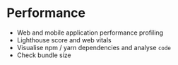# Performance

- Web and mobile application performance profiling
- Lighthouse score and web vitals
- Visualise npm / yarn dependencies and analyse `code`
- Check bundle size
